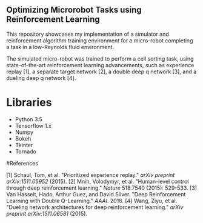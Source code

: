 ## Optimizing Microrobot Tasks using Reinforcement Learning

This repository showcases my implementation of a simulator and reinforcement algorithm training environment for a micro-robot completing a task in a low-Reynolds fluid environment.

The simulated micro-robot was trained to perform a cell sorting task, using state-of-the-art reinforcement learning advancements, such as experience replay [1], a separate target network [2], a double deep q network [3], and a dueling deep q network [4].

# Libraries
* Python 3.5
* Tensorflow 1.x
* Numpy
* Bokeh
* Tkinter
* Tornado

#References

[1] Schaul, Tom, et al. "Prioritized experience replay." _arXiv preprint arXiv:1511.05952_ (2015).
[2] Mnih, Volodymyr, et al. "Human-level control through deep reinforcement learning." _Nature_ 518.7540 (2015): 529-533. 
[3] Van Hasselt, Hado, Arthur Guez, and David Silver. "Deep Reinforcement Learning with Double Q-Learning." _AAAI_. 2016.
[4] Wang, Ziyu, et al. "Dueling network architectures for deep reinforcement learning." _arXiv preprint arXiv:1511.06581_ (2015).
